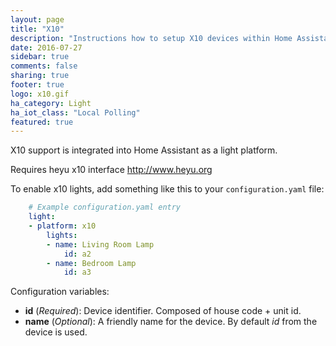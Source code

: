 ```yaml
---
layout: page
title: "X10"
description: "Instructions how to setup X10 devices within Home Assistant."
date: 2016-07-27
sidebar: true
comments: false
sharing: true
footer: true
logo: x10.gif
ha_category: Light
ha_iot_class: "Local Polling"
featured: true
---
```


X10 support is integrated into Home Assistant as a light platform.

Requires heyu x10 interface
http://www.heyu.org

To enable x10 lights, add something like this to your `configuration.yaml` file:

```yaml
    # Example configuration.yaml entry
    light:
    - platform: x10
        lights:
        - name: Living Room Lamp
            id: a2
        - name: Bedroom Lamp
            id: a3
```

Configuration variables:

- **id** (*Required*): Device identifier. Composed of house code + unit id.
- **name** (*Optional*): A friendly name for the device. By default *id* from the device is used.
